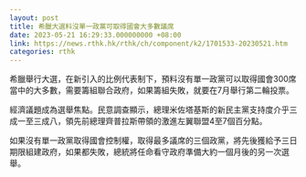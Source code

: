 ```yaml
---
layout: post
title: 希臘大選料沒單一政黨可取得國會大多數議席
date: 2023-05-21 16:29:33.000000000 +08:00
link: https://news.rthk.hk/rthk/ch/component/k2/1701533-20230521.htm
categories: rthk
---
```


希臘舉行大選，在新引入的比例代表制下，預料沒有單一政黨可以取得國會300席當中的大多數，需要籌組聯合政府，如果籌組失敗，就要在7月舉行第二輪投票。

經濟議題成為選舉焦點。民意調查顯示，總理米佐塔基斯的新民主黨支持度介乎三成一至三成八，領先前總理齊普拉斯帶領的激進左翼聯盟4至7個百分點。

如果沒有單一政黨取得國會控制權，取得最多議席的三個政黨，將先後獲給予三日期限組建政府，如果都失敗，總統將任命看守政府準備大約一個月後的另一次選舉。
